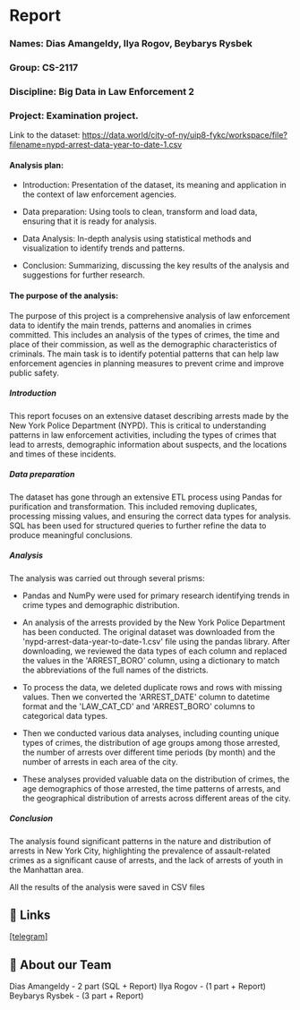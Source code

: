 
# Report

### Names: Dias Amangeldy, Ilya Rogov, Beybarys Rysbek

### Group: CS-2117

### Discipline: Big Data in Law Enforcement 2

### Project: Examination project.

Link to the dataset: https://data.world/city-of-ny/uip8-fykc/workspace/file?filename=nypd-arrest-data-year-to-date-1.csv


#### Analysis plan:
* Introduction: Presentation of the dataset, its meaning and application in the context of law enforcement agencies.

* Data preparation: Using tools to clean, transform and load data, ensuring that it is ready for analysis.

* Data Analysis: In-depth analysis using statistical methods and visualization to identify trends and patterns.

* Conclusion: Summarizing, discussing the key results of the analysis and suggestions for further research.

#### The purpose of the analysis:
The purpose of this project is a comprehensive analysis of law enforcement data to identify the main trends, patterns and anomalies in crimes committed. This includes an analysis of the types of crimes, the time and place of their commission, as well as the demographic characteristics of criminals. The main task is to identify potential patterns that can help law enforcement agencies in planning measures to prevent crime and improve public safety.

##### Introduction

This report focuses on an extensive dataset describing arrests made by the New York Police Department (NYPD). This is critical to understanding patterns in law enforcement activities, including the types of crimes that lead to arrests, demographic information about suspects, and the locations and times of these incidents.

##### Data preparation
The dataset has gone through an extensive ETL process using Pandas for purification and transformation. This included removing duplicates, processing missing values, and ensuring the correct data types for analysis. SQL has been used for structured queries to further refine the data to produce meaningful conclusions.

##### Analysis
The analysis was carried out through several prisms:

- Pandas and NumPy were used for primary research identifying trends in crime types and demographic distribution.

- An analysis of the arrests provided by the New York Police Department has been conducted. The original dataset was downloaded from the 'nypd-arrest-data-year-to-date-1.csv' file using the pandas library. After downloading, we reviewed the data types of each column and replaced the values in the 'ARREST_BORO' column, using a dictionary to match the abbreviations of the full names of the districts.

- To process the data, we deleted duplicate rows and rows with missing values. Then we converted the 'ARREST_DATE' column to datetime format and the 'LAW_CAT_CD' and 'ARREST_BORO' columns to categorical data types.

- Then we conducted various data analyses, including counting unique types of crimes, the distribution of age groups among those arrested, the number of arrests over different time periods (by month) and the number of arrests in each area of the city.

- These analyses provided valuable data on the distribution of crimes, the age demographics of those arrested, the time patterns of arrests, and the geographical distribution of arrests across different areas of the city.

##### Conclusion
The analysis found significant patterns in the nature and distribution of arrests in New York City, highlighting the prevalence of assault-related crimes as a significant cause of arrests, and the lack of arrests of youth in the Manhattan area.

All the results of the analysis were saved in CSV files

## 🔗 Links
[[telegram]](https://t.me/ddd3eddd)


## 🚀 About our Team
Dias Amangeldy - 2 part (SQL + Report)
Ilya Rogov - (1 part + Report)
Beybarys Rysbek - (3 part + Report)

